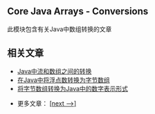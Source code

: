 ## Core Java Arrays - Conversions

此模块包含有关Java中数组转换的文章

## 相关文章

+ [Java中流和数组之间的转换](docs/Java中流和数组之间的转换.md)
+ [在Java中将浮点数转换为字节数组](docs/在Java中将浮点数转换为字节数组.md)
+ [将字节数组转换为Java中的数字表示形式](docs/将字节数组转换为Java中的数字表示形式.md)

- 更多文章： [[next -->]](../java-arrays-guides/README.md)